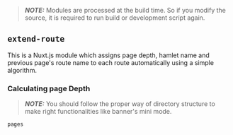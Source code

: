 > **_NOTE:_** Modules are processed at the build time. So if you modify the source, it is required to run build or development script again.

## `extend-route`
This is a Nuxt.js module which assigns page depth, hamlet name and previous page's route name to each route automatically using a simple algorithm.

### Calculating page Depth
> **_NOTE:_** You should follow the proper way of directory structure to make right functionalities like banner's mini mode.

```
pages
```